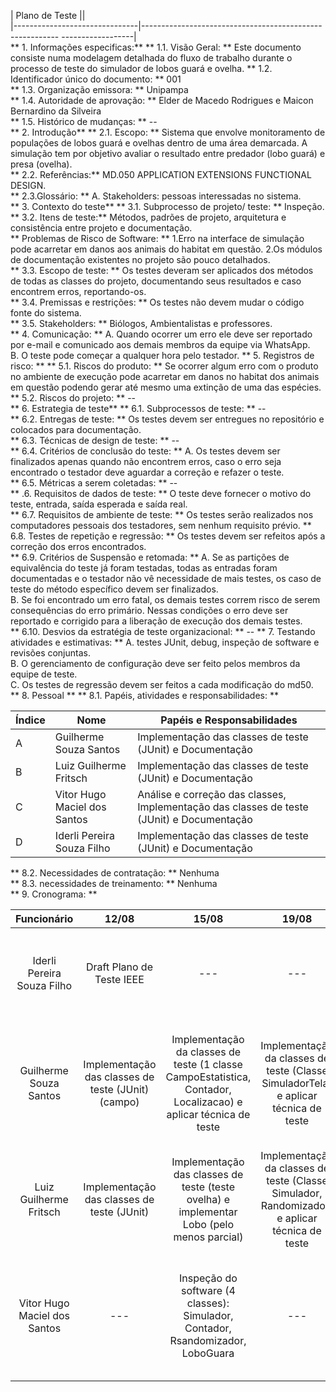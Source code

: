 | Plano de Teste                  ||  
|-------------------------------|--------------------------------------------------------- ------------------|  
** 1. Informações especificas:**
** 1.1. Visão Geral: ** Este documento consiste numa modelagem detalhada do fluxo de trabalho durante o processo de teste do simulador de lobos guará e ovelha.
** 1.2. Identificador único do documento: **  001           
** 1.3. Organização emissora: ** Unipampa   
** 1.4. Autoridade de aprovação: ** Elder de Macedo Rodrigues e Maicon Bernardino da Silveira  
** 1.5. Histórico de mudanças: ** --  
 ** 2. Introdução**
 ** 2.1. Escopo: ** Sistema que envolve monitoramento de populações de lobos guará e ovelhas dentro de uma área demarcada. A simulação tem por objetivo avaliar o resultado entre predador (lobo guará) e presa (ovelha).  
 ** 2.2. Referências:**  MD.050 APPLICATION EXTENSIONS FUNCTIONAL DESIGN.  
** 2.3.Glossário: **
A. Stakeholders: pessoas interessadas no sistema.  
** 3. Contexto do teste**
** 3.1. Subprocesso de projeto/ teste: ** Inspeção. 
 ** 3.2. Itens de teste:** Métodos, padrões de projeto, arquitetura e consistência entre projeto e documentação.  
 ** Problemas de Risco de Software: ** 1.Erro na interface de simulação pode acarretar em danos aos animais do habitat em questão.  2.Os módulos de documentação existentes no projeto são pouco detalhados.  
** 3.3. Escopo de teste: ** Os testes deveram ser aplicados dos métodos de todas as classes do projeto, documentando seus resultados e caso encontrem erros, reportando-os.  
** 3.4. Premissas e restrições: ** Os testes não devem mudar o código fonte do sistema.  
** 3.5. Stakeholders: ** Biólogos, Ambientalistas e professores.   
** 4. Comunicação: ** 
A. Quando ocorrer um erro ele deve ser reportado por e-mail e comunicado aos demais membros da equipe via WhatsApp.  
B. O teste pode começar a qualquer hora pelo testador.
** 5. Registros de risco: **
** 5.1. Riscos do produto: ** Se ocorrer algum erro com o produto no ambiente de execução pode acarretar em danos no habitat dos animais em questão podendo gerar até mesmo uma extinção de uma das espécies.  
** 5.2. Riscos do projeto: ** --  
** 6. Estrategia de teste** 
** 6.1. Subprocessos de teste: ** --    
** 6.2. Entregas de teste: ** Os testes devem ser entregues no repositório e colocados para documentação.    
** 6.3. Técnicas de design de teste: ** --  
** 6.4. Critérios de conclusão do teste: ** 
A. Os testes devem ser finalizados apenas quando não encontrem erros, caso o erro seja encontrado o testador deve aguardar a correção e refazer o teste.  
** 6.5. Métricas a serem coletadas: ** --  
** .6. Requisitos de dados de teste: ** O teste deve fornecer o motivo do teste, entrada, saída esperada e saída real.  
** 6.7. Requisitos de ambiente de teste: ** Os testes serão realizados nos computadores pessoais dos testadores, sem nenhum requisito prévio. 
** 6.8. Testes de repetição e regressão: ** Os testes devem ser refeitos após a correção dos erros encontrados.  
** 6.9. Critérios de Suspensão e retomada: ** 
A. Se as partições de equivalência do teste já foram testadas, todas as entradas foram documentadas e o testador não vê necessidade de mais testes, os caso de teste do método específico devem ser finalizados.  
B. Se foi encontrado um erro fatal, os demais testes correm risco de serem consequências do erro primário. Nessas condições o erro deve ser reportado e corrigido para a liberação de execução dos demais testes.  
** 6.10. Desvios da estratégia de teste organizacional: ** --
** 7. Testando atividades e estimativas: **
A. testes JUnit, debug, inspeção de software e revisões conjuntas.   
B. O gerenciamento de configuração deve ser feito pelos membros da equipe de teste.     
C. Os testes de regressão devem ser feitos a cada modificação do md50.  
** 8. Pessoal **
** 8.1. Papéis, atividades e responsabilidades: **
     
| Índice | Nome                         | Papéis e Responsabilidades                                                                |
|--------|------------------------------|------------------------------------------------------------------|
| A      | Guilherme Souza Santos       | Implementação das classes de teste (JUnit) e Documentação  |
| B      | Luiz Guilherme Fritsch       | Implementação das classes de teste (JUnit) e Documentação  |
| C      | Vitor Hugo Maciel dos Santos | Análise e correção das classes, Implementação das classes de teste (JUnit) e Documentação |
| D      | Iderli Pereira Souza Filho   | Implementação das classes de teste (JUnit) e Documentação  |
    
** 8.2. Necessidades de contratação: ** Nenhuma  
** 8.3. necessidades de treinamento: ** Nenhuma  
** 9. Cronograma: **      
      
| Funcionário | 12/08 | 15/08 | 19/08 | 22/08 | 29/08 | 02/09 | 05/09 | 12/09 | 16/09 | 23/09 |
|:----------------------------:|:--------------------------------------------------:|:---------------------------------------------------------------------------------------------------------------:|:---------------------------------------------------------------------------------------------:|:-------------------------------------------------------------------------------:|:-----:|:---------------------------------:|:-------------------------------------------:|:--------------------------------------------------------------------------------------------------------------:|:----------------------------------------------------------------------------:|:-------------------------------------------------------------------------------------------------------------------------:|
| Iderli Pereira Souza Filho | Draft Plano de Teste IEEE | --- | --- | Terminar a documentação dos casos de teste das classes faltantes e refatoração: | --- | criar 10 casos de teste novos | --- | --- | Melhorar a identificação de casos de testes com múltiplas entradas e saídas. | --- |
| Guilherme Souza Santos | Implementação das classes de teste (JUnit) (campo) | Implementação da classes de teste (1 classe CampoEstatistica, Contador, Localizacao) e aplicar técnica de teste | Implementação da classes de teste (Classe SimuladorTela) e aplicar técnica de teste | --- | --- | --- | --- | Documentar os casos de testes implementados nas classes Lobo/Ovelha e demais métodos que o Fritsh implementar. | --- | --- |
| Luiz Guilherme Fritsch | Implementação das classes de teste (JUnit)  | Implementação das classes de teste (teste ovelha) e implementar Lobo (pelo menos parcial) | Implementação da classes de teste (Classe Simulador, Randomizador) e aplicar técnica de teste | --- | --- | Relatório dos resultados do teste | Criar 10 casos de teste classes lobo/ovelha | Revisar as classes refatoradas e finalizar a implementação dos métodos de testes que faltam. | Expandir os métodos de testes das classes de teste, bem como documentá-los. | --- |
| Vitor Hugo Maciel dos Santos | --- | Inspeção do software (4 classes): Simulador, Contador, Rsandomizador, LoboGuara | --- | --- | --- | Relatório dos resultados do teste | --- | --- | --- | Finalizar o documento do Plano de Teste. Corrigir o cronograma. Colocar os papéis e responsabilidades em forma de tabela. |